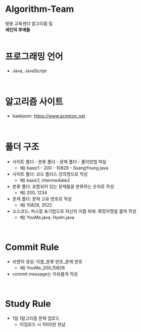 # Algorithm-Team

쌍용 교육센터 알고리즘 팀<br/>
**세인의 후예들**
<br/><br/>
# 프로그래밍 언어
* Java, JavaScript
<br/>

# 알고리즘 사이트
* baekjoon: https://www.acmicpc.net
<br/>

# 폴더 구조
* 사이트 폴더 - 분류 폴더 - 문제 폴더 - 풀이방법 파일
  * 예) basic1 - 200 - 10828 - SsangYoung.java
* 사이트 폴더: 코드 플러스 강의명으로 작성
  * 예) basic1, intermediate2
* 분류 폴더: 포함되어 있는 문제들을 분류하는 숫자로 작성
  * 예) 200, 1234
* 문제 폴더: 문제 고유 번호로 작성
  * 예) 10828, 3522
* 소스코드: 파스칼 표기법으로 자신의 이름 뒤에 .확장자명을 붙여 작성
  * 예) YouMe.java, HyeIn.java
<br/>

# Commit Rule
* 브랜치 생성: 이름_분류 번호_문제 번호
  * 예) YouMe_200_10828
* commit message는 자유롭게 작성
<br/>

# Study Rule
* 1일 1알고리즘 문제 업로드
  * 미업로드 시 1000원 헌납



